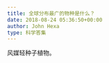```yaml
---
title: 全球分布最广的物种是什么？
date: 2018-08-24 05:36:50+00:00
author: John Hexa
type: 科学答集
---
```

风媒轻种子植物。


